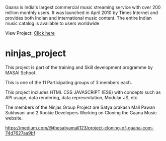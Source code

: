 Gaana is India's largest commercial music streaming service with over 200 million monthly users. It was launched in April 2010 by Times Internet and provides both Indian and international music content. The entire Indian music catalog is available to users worldwide

View Project: <a href="https://eager-noether-ba95c7.netlify.app/">Click here</a>

# ninjas_project

This project is part of the training and Skill development programme by MASAI School 

This is one of the 11 Participating groups of 3 members each.

This project includes HTML CSS JAVASCRIPT (ES6) with concepts such as API usage, data rendering, data representation, Modular JS, etc.

The members of the Ninjas Group Project are 
    Satya prakash Mall
    Pawan Sukhwani and
2 Rookie Developers Working on Cloning the Gaana Music website.


https://medium.com/@thesatyamall123/project-cloning-of-gaana-com-74d7627aa9bf
